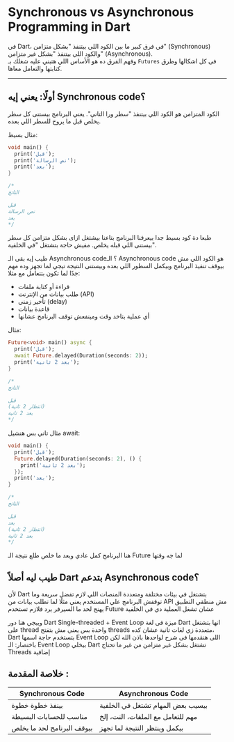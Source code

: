 # Synchronous vs Asynchronous Programming in Dart

في Dart، في فرق كبير ما بين 
الكود اللي بيتنفذ "بشكل متزامن" (Synchronous) والكود اللي بيتنفذ "بشكل غير متزامن" (Asynchronous).  
وفهم الفرق ده هو الأساس اللي هتبني عليه شغلك بـ `Futures` فى كل اشكالها وطرق كتابتها والتعامل معاها.

---

##  أولًا: يعني إيه Synchronous code؟

الكود المتزامن هو الكود اللي بيتنفذ "سطر ورا التاني". يعني البرنامج بيستنى كل سطر يخلص قبل ما يروح للسطر اللي بعده.

مثال بسيط:

```dart
void main() {
  print('قبل');
  print('نص الرسالة');
  print('بعد');
}

/*
الناتج

قبل
نص الرسالة
بعد
*/
```

طبعا دة كود بسيط جدا بيعرفنا البرنامج بتاعنا بيشتغل ازاى بشكل متزامن 
كل سطر بيستنى اللي قبله يخلص. مفيش حاجة بتشتغل "في الخلفية".

 طيب إيه بقى الـ Asynchronous code؟
الـ Asynchronous code هو الكود اللي مش بيوقف تنفيذ البرنامج وبيكمل السطور اللي بعده وبيستنى النتيجة تيجي لما تجهز
وده مهم جدًا لما تكون بتتعامل مع مثلا:

- قراءة أو كتابة ملفات
- طلب بيانات من الإنترنت (API)
- تأخير زمني (delay)
- قاعدة بيانات
- أي عملية بتاخد وقت ومينفعش توقف البرنامج عشانها

مثال:
```dart
Future<void> main() async {
  print('قبل');
  await Future.delayed(Duration(seconds: 2));
  print('بعد 2 ثانية');
}

/*
الناتج

قبل
(انتظار 2 ثانية)
بعد 2 ثانية
*/
```
مثال تاني بس هنشيل await:
```dart
void main() {
  print('قبل');
  Future.delayed(Duration(seconds: 2), () {
    print('بعد 2 ثانية');
  });
  print('بعد');
}

/*
الناتج

قبل
بعد
(انتظار 2 ثانية)
بعد 2 ثانية
*/

```
هنا البرنامج كمل عادي وبعد ما خلص طلع نتيجة الـ Future لما جه وقتها

 ## طيب ليه أصلاً Dart بتدعم Asynchronous code؟
لأن Dart بتشتغل في بيئات مختلفة ومتعددة المنصات اللي لازم تفضل سريعة وما توقفش البرنامج علي المستخدم
يعني مثلًا لما تطلب بيانات من API مش منطقي التطبيق يهنج لحد ما السيرفر يرد فلازم تستخدم Future عشان تشغل العملية دي في الخلفية

وييجي هنا دور Dart Single-threaded + Event Loop 
ميزة فى لغة Dart انها بتشتغل على thread واحدة بس يعني مش بتفتح threads متعددة زي لغات تانية
عشان كده، Dart بتستخدم حاجة اسمها Event Loop اللى هنقدمها فى شرح لواحدها باذن الله
لكن باختصار: الـ Event Loop بيخلي Dart تشتغل بشكل غير متزامن من غير ما تحتاج Threads إضافية

## خلاصة المقدمة :

  | Synchronous Code           | Asynchronous Code                 |
| -------------------------- | --------------------------------- |
| بينفذ خطوة خطوة            | بيسيب بعض المهام تشتغل في الخلفية |
| مناسب للحسابات البسيطة     | مهم للتعامل مع الملفات، النت، إلخ |
| بيوقف البرنامج لحد ما يخلص | بيكمل وينتظر النتيجة لما تجهز     |
